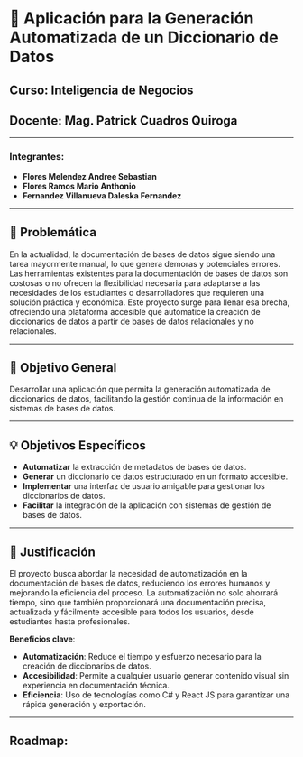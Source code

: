 # 📑 Aplicación para la Generación Automatizada de un Diccionario de Datos 

## **Curso:** Inteligencia de Negocios  
## **Docente:** Mag. Patrick Cuadros Quiroga  

---

### **Integrantes:**  
- **Flores Melendez Andree Sebastian**  
- **Flores Ramos Mario Anthonio**  
- **Fernandez Villanueva Daleska Fernandez**  

---

## 🚨 Problemática 
En la actualidad, la documentación de bases de datos sigue siendo una tarea mayormente manual, lo que genera demoras y potenciales errores. Las herramientas existentes para la documentación de bases de datos son costosas o no ofrecen la flexibilidad necesaria para adaptarse a las necesidades de los estudiantes o desarrolladores que requieren una solución práctica y económica. Este proyecto surge para llenar esa brecha, ofreciendo una plataforma accesible que automatice la creación de diccionarios de datos a partir de bases de datos relacionales y no relacionales.

---

## 🎯 Objetivo General 

Desarrollar una aplicación que permita la generación automatizada de diccionarios de datos, facilitando la gestión continua de la información en sistemas de bases de datos.

---

## 💡 Objetivos Específicos 

- **Automatizar** la extracción de metadatos de bases de datos.
- **Generar** un diccionario de datos estructurado en un formato accesible.
- **Implementar** una interfaz de usuario amigable para gestionar los diccionarios de datos.
- **Facilitar** la integración de la aplicación con sistemas de gestión de bases de datos.

---

## 📝 Justificación 

El proyecto busca abordar la necesidad de automatización en la documentación de bases de datos, reduciendo los errores humanos y mejorando la eficiencia del proceso. La automatización no solo ahorrará tiempo, sino que también proporcionará una documentación precisa, actualizada y fácilmente accesible para todos los usuarios, desde estudiantes hasta profesionales.

**Beneficios clave**:

- **Automatización**: Reduce el tiempo y esfuerzo necesario para la creación de diccionarios de datos.
- **Accesibilidad**: Permite a cualquier usuario generar contenido visual sin experiencia en documentación técnica.
- **Eficiencia**: Uso de tecnologías como C# y React JS para garantizar una rápida generación y exportación.

---


## Roadmap:
